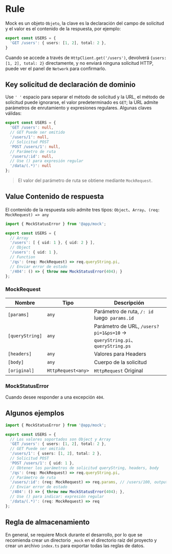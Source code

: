 # Rule

Mock es un objeto `Objeto`, la clave es la declaración del campo de solicitud y el valor es el contenido de la respuesta, por ejemplo:

```ts
export const USERS = {
  'GET /users': { users: [1, 2], total: 2 },
}
```

Cuando se accede a través de `HttpClient.get('/users')`, devolverá `{users: [1, 2], total: 2}` directamente, y no enviará ninguna solicitud HTTP, puede ver el panel de `Network` para confirmarlo.

## Key solicitud de declaración de dominio

Use `' '` espacio para separar el método de solicitud y la URL, el método de solicitud puede ignorarse, el valor predeterminado es `GET`; la URL admite parámetros de enrutamiento y expresiones regulares. Algunas claves válidas:

```ts
export const USERS = {
  'GET /users': null,
  // GET Puede ser omitido
  '/users/1': null,
  // Solicitud POST 
  'POST /users/1': null,
  // Parámetro de ruta
  '/users/:id': null,
  // Use () para expresión regular
  '/data/(.*)': null
};
```

> El valor del parámetro de ruta se obtiene mediante `MockRequest`.

## Value Contenido de respuesta

El contenido de la respuesta solo admite tres tipos: `Object`、`Array`、`(req: MockRequest) => any`

```ts
import { MockStatusError } from '@app/mock';

export const USERS = {
  // Array
  '/users': [ { uid: 1 }, { uid: 2 } ],
  // Object
  '/users': { uid: 1 },
  // Function
  '/qs': (req: MockRequest) => req.queryString.pi,
  // Enviar error de estado
  '/404': () => { throw new MockStatusError(404); }
};
```

### MockRequest

Nombre          | Tipo               | Descripción
----------------|--------------------|------------------------------------------------------------------
`[params]`      | `any`              | Parámetro de ruta, `/: id` luego` params.id`
`[queryString]` | `any`              | Parámetro de URL, `/users?pi=1&ps=10` -> `queryString.pi`、`queryString.ps`
`[headers]`     | `any`              | Valores para Headers
`[body]`        | `any`              | Cuerpo de la solicitud
`[original]`    | `HttpRequest<any>` | `HttpRequest` Original

### MockStatusError

Cuando desee responder a una excepción `404`.

## Algunos ejemplos

```ts
import { MockStatusError } from '@app/mock';

export const USERS = {
  // Los valores soportados son Object y Array
  'GET /users': { users: [1, 2], total: 2 },
  // GET Puede ser omitido
  '/users/1': { users: [1, 2], total: 2 },
  // Solicitud POST
  'POST /users/1': { uid: 1 },
  // Obtener los parámetros de solicitud queryString, headers, body
  '/qs': (req: MockRequest) => req.queryString.pi,
  // Parámetro de ruta
  '/users/:id': (req: MockRequest) => req.params, // /users/100, output: { id: 100 }
  // Enviar error de estado
  '/404': () => { throw new MockStatusError(404); },
  // Use () para indicar: expresión regular
  '/data/(.*)': (req: MockRequest) => req
};
```

## Regla de almacenamiento

En general, se requiere Mock durante el desarrollo, por lo que se recomienda crear un directorio `_mock` en el directorio raíz del proyecto y crear un archivo `index.ts` para exportar todas las reglas de datos.
